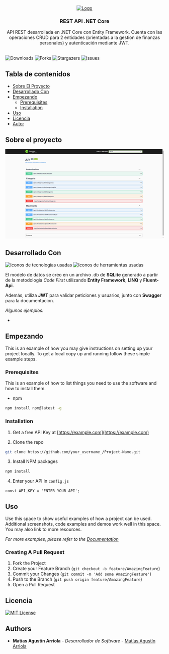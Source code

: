 <br/>
<p align="center">
  <a href="https://github.com/arriolamatias/NetCore-Rest-API">
    <img src="https://api.iconify.design/eos-icons:api.svg?color=%23ffd500" alt="Logo" width="80" height="80">
  </a>

  <h3 align="center">REST API .NET Core</h3>

  <p align="center">
    API REST desarrollada en .NET Core con Entity Framework. Cuenta con las operaciones CRUD para 2 entidades (orientadas a la gestion de finanzas personales) y autenticación mediante JWT.  
    <br/>
    <br/>
  </p>
</p>

![Downloads](https://img.shields.io/github/downloads/arriolamatias/NetCore-Rest-API/total) ![Forks](https://img.shields.io/github/forks/arriolamatias/NetCore-Rest-API?style=social) ![Stargazers](https://img.shields.io/github/stars/arriolamatias/NetCore-Rest-API?style=social) ![Issues](https://img.shields.io/github/issues/arriolamatias/NetCore-Rest-API) 

## Tabla de contenidos

* [Sobre El Proyecto](#sobre-el-proyecto)
* [Desarrollado Con](#desarrollado-con)
* [Empezando](#empezando)
  * [Prerequisites](#prerequisites)
  * [Installation](#installation)
* [Uso](#uso)
* [Licencia](#licencia)
* [Autor](#autor)

## Sobre el proyecto

![Screenshot Documentacion](assets/API-REST-Documentation.png)


## Desarrollado Con

![Iconos de tecnologías usadas](https://skillicons.dev/icons?i=cs,dotnet,sqlite)
![Iconos de herramientas usadas](https://skillicons.dev/icons?i=visualstudio,git,postman)

El modelo de datos se creo en un archivo .db de **SQLite** generado a partir de la metodologia _Code First_ utilizando **Entity Framework**, **LINQ** y **Fluent-Api**.

Además, utiliza **JWT** para validar peticiones y usuarios, junto con **Swagger** para la documentacion.

*Algunos ejemplos:*

* []()

## Empezando

This is an example of how you may give instructions on setting up your project locally.
To get a local copy up and running follow these simple example steps.

### Prerequisites

This is an example of how to list things you need to use the software and how to install them.

* npm

```sh
npm install npm@latest -g
```

### Installation

1. Get a free API Key at [https://example.com](https://example.com)

2. Clone the repo

```sh
git clone https://github.com/your_username_/Project-Name.git
```

3. Install NPM packages

```sh
npm install
```

4. Enter your API in `config.js`

```JS
const API_KEY = 'ENTER YOUR API';
```

## Uso

Use this space to show useful examples of how a project can be used. Additional screenshots, code examples and demos work well in this space. You may also link to more resources.

_For more examples, please refer to the [Documentation](https://example.com)_



### Creating A Pull Request

1. Fork the Project
2. Create your Feature Branch (`git checkout -b feature/AmazingFeature`)
3. Commit your Changes (`git commit -m 'Add some AmazingFeature'`)
4. Push to the Branch (`git push origin feature/AmazingFeature`)
5. Open a Pull Request

## Licencia

[![MIT License](https://img.shields.io/badge/License-MIT-green.svg)](https://choosealicense.com/licenses/mit/)

## Authors

* **Matías Agustín Arriola** - *Desarrollador de Software* - [Matías Agustín Arriola](https://github.com/ArriolaMatias/)

